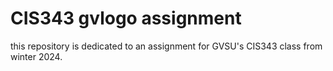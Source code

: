 # CIS343 gvlogo assignment
this repository is dedicated to an assignment for GVSU's CIS343 class from winter 2024.
